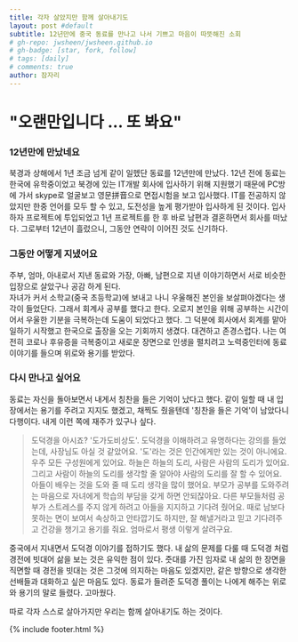 ```yaml
---
title: 각자 살았지만 함께 살아내기도
layout: post #default
subtitle: 12년만에 중국 동료를 만나고 나서 기쁘고 마음이 따뜻해진 소회 
# gh-repo: jwsheen/jwsheen.github.io
# gh-badge: [star, fork, follow]
# tags: [daily]
# comments: true
author: 잠자리
---
```


# "오랜만입니다 ... 또 봐요"

### 12년만에 만났네요
북경과 상해에서 1년 조금 넘게 같이 일헸단 동료를 12년만에 만났다. 12년 전에 동료는 한국에 유학중이었고 북경에 있는 IT개발 회사에 입사하기 위해 지원했기 때문에 PC방에 가서 skype로 얼굴보고 영문拼音으로 면접시험을 보고 입사했다. IT를 전공하지 않았지만 한중 언어를 모두 할 수 있고, 도전성을 높게 평가받아 입사하게 된 것이다. 입사하자 프로젝트에 투입되었고 1년 프로젝트를 한 후 바로 남편과 결혼하면서 회사를 떠났다. 그로부터 12년이 흘렀으니, 그동안 연락이 이어진 것도 신기하다.    

### 그동안 어떻게 지냈어요
주부, 엄마, 아내로서 지낸 동료와 가장, 아빠, 남편으로 지낸 이야기하면서 서로 비슷한 입장으로 살았구나 공감 하게 된다.  
자녀가 커서 소학교(중국 초등학교)에 보내고 나니 우울해진 본인을 보살펴야겠다는 생각이 들었단다. 그래서 회계사 공부를 했다고 한다. 오로지 본인을 위해 공부하는 시간이어서 우울한 기분을 극복하는데 도움이 되었다고 했다. 그 덕분에 회사에서 회계를 맡아 일하기 시작했고 한국으로 출장을 오는 기회까지 생겼다. 대견하고 존경스럽다. 나는 여전히 코로나 후유증을 극복중이고 새로운 장면으로 인생을 펼치려고 노력중인터에 동료 이야기를 들으며 위로와 용기를 받았다.  

### 다시 만나고 싶어요
동료는 자신을 돌아보면서 내게서 칭찬을 들은 기억이 났다고 했다. 같이 일할 때 내 입장에서는 용기를 주려고 지지도 했겠고, 채찍도 줬을텐데 '칭찬을 들은 기억'이 남았다니 다행이다. 내게 이런 쪽에 재주가 있구나 싶다. 
> 도덕경을 아시죠? '도가도비상도'. 도덕경을 이해하려고 유명하다는 강의를 들었는데, 사장님도 아실 것 같았어요. 
> '도'라는 것은 인간에게만 있는 것이 아니에요. 우주 모든 구성원에게 있어요. 하늘은 하늘의 도리, 사람은 사람의 도리가 있어요. 그리고 사람이 하늘의 도리를 생각할 줄 알아야 사람의 도리를 잘 할 수 있어요. 아들이 배우는 것을 도와 줄 때 도리 생각을 많이 했어요. 부모가 공부를 도와주려는 마음으로 자녀에게 학습의 부담을 갖게 하면 안되잖아요. 다른 부모들처럼 공부가 스트레스를 주지 않게 하려고 아들을 지지하고 기다려 줬어요. 때로 남보다 못하는 면이 보여서 속상하고 안타깝기도 하지만, 잘 해낼거라고 믿고 기다려주고 건강을 챙기고 용기를 줘요. 엄마로서 평생 이렇게 살려구요.

중국에서 지내면서 도덕경 이야기를 접하기도 했다. 내 삶의 문제를 다룰 때 도덕경 처럼 경전에 빗대어 삶을 보는 것은 유익한 점이 있다. 줏대를 가진 임자로 내 삶의 한 장면을 직면할 때 경전을 빗대는 것은 그것에 의지하는 마음도 있겠지만, 같은 방향으로 생각한 선배들과 대화하고 싶은 마음도 있다. 동료가 들려준 도덕경 풀이는 나에게 해주는 위로와 용기의 말로 들렸다. 고마웠다.

따로 각자 스스로 살아가지만 우리는 함께 살아내기도 하는 것이다.

{% include footer.html %}
